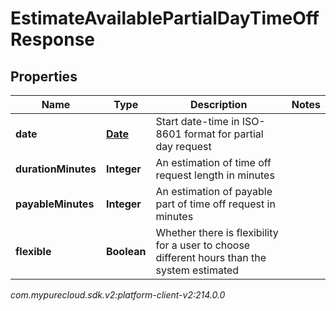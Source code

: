 # EstimateAvailablePartialDayTimeOffResponse


## Properties

| Name | Type | Description | Notes |
| ------------ | ------------- | ------------- | ------------- |
| **date** | [**Date**](Date) | Start date-time in ISO-8601 format for partial day request |  |
| **durationMinutes** | **Integer** | An estimation of time off request length in minutes |  |
| **payableMinutes** | **Integer** | An estimation of payable part of time off request in minutes |  |
| **flexible** | **Boolean** | Whether there is flexibility for a user to choose different hours than the system estimated |  |




_com.mypurecloud.sdk.v2:platform-client-v2:214.0.0_
